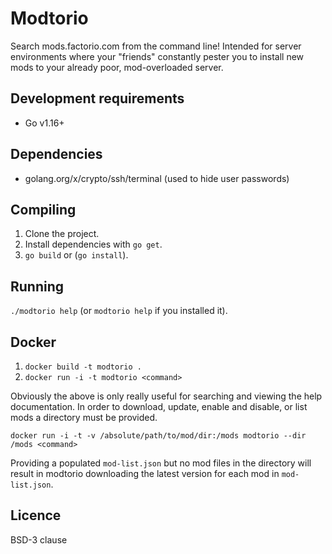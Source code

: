 # Modtorio
Search mods.factorio.com from the command line! Intended for server environments where your "friends" constantly pester you to install new mods to your already poor, mod-overloaded server.

## Development requirements
* Go v1.16+

## Dependencies
* golang.org/x/crypto/ssh/terminal (used to hide user passwords)

## Compiling
1. Clone the project.
2. Install dependencies with `go get`.
3. `go build` or (`go install`).

## Running
`./modtorio help` (or `modtorio help` if you installed it).

## Docker
1. `docker build -t modtorio .`
2. `docker run -i -t modtorio <command>`

Obviously the above is only really useful for searching and viewing the help documentation. In order to download, update, enable and disable, or list mods a directory must be provided.

`docker run -i -t -v /absolute/path/to/mod/dir:/mods modtorio --dir /mods <command>`

Providing a populated `mod-list.json` but no mod files in the directory will result in modtorio downloading the latest version for each mod in `mod-list.json`.

## Licence
BSD-3 clause
